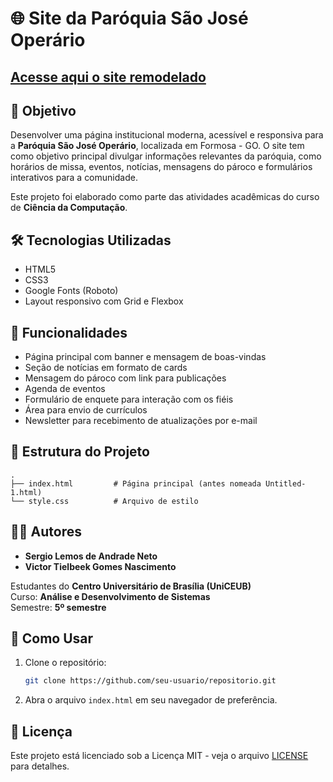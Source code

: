 # 🌐 Site da Paróquia São José Operário

## [Acesse aqui o site remodelado](https://sergiolemosss.github.io/IHC-Atividade-Redesign-de-pagina-web/)

## 🎯 Objetivo

Desenvolver uma página institucional moderna, acessível e responsiva para a **Paróquia São José Operário**, localizada em Formosa - GO. O site tem como objetivo principal divulgar informações relevantes da paróquia, como horários de missa, eventos, notícias, mensagens do pároco e formulários interativos para a comunidade.

Este projeto foi elaborado como parte das atividades acadêmicas do curso de **Ciência da Computação**.

## 🛠️ Tecnologias Utilizadas

- HTML5
- CSS3
- Google Fonts (Roboto)
- Layout responsivo com Grid e Flexbox

## 🧩 Funcionalidades

- Página principal com banner e mensagem de boas-vindas
- Seção de notícias em formato de cards
- Mensagem do pároco com link para publicações
- Agenda de eventos
- Formulário de enquete para interação com os fiéis
- Área para envio de currículos
- Newsletter para recebimento de atualizações por e-mail

## 📁 Estrutura do Projeto

```
.
├── index.html         # Página principal (antes nomeada Untitled-1.html)
└── style.css          # Arquivo de estilo
```

## 👨‍💻 Autores

- **Sergio Lemos de Andrade Neto**  
- **Victor Tielbeek Gomes Nascimento**

Estudantes do **Centro Universitário de Brasília (UniCEUB)**  
Curso: **Análise e Desenvolvimento de Sistemas**  
Semestre: **5º semestre**

## 🚀 Como Usar

1. Clone o repositório:
   ```bash
   git clone https://github.com/seu-usuario/repositorio.git
   ```

2. Abra o arquivo `index.html` em seu navegador de preferência.

## 📄 Licença

Este projeto está licenciado sob a Licença MIT - veja o arquivo [LICENSE](./LICENSE) para detalhes.
